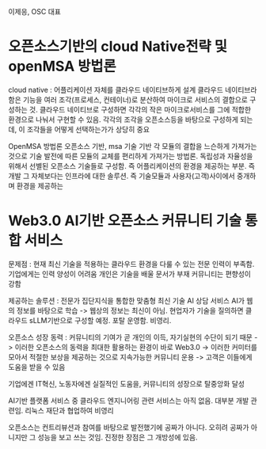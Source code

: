 이제응, OSC 대표

# 오픈소스기반의 cloud Native전략 및 openMSA 방법론

cloud native : 어플리케이션 자체를 클라우드 네이티브하게 설계
	클라우드 네이티브라 함은 기능을 여러 조각(프로세스, 컨테이너)로 분산하여 마이크로 서비스의 결합으로 구성하는 것.
	클라우드 네이티브로 구성하면 각각의 작은 마이크로서비스를 그에 적합한 환경으로 나눠서 구현할 수 있음.
	각각의 조각을 오픈소스등을 바탕으로 구성하게 되는데, 이 조각들을 어떻게 선택하는가가 상당히 중요

OpenMSA 방법론
	오픈소스 기반, msa 기술 기반
	각 모듈의 결합을 느슨하게 가져가는 것으로 기술 발전에 따른 모듈의 교체를 편리하게 가져가는 방법론. 독립성과 자율성을 위해서 선별된 오픈소스 기술들로 구성함.
	즉 어플리케이션의 환경을 제공하는 부분. 즉 개발 그 자체보다는 인프라에 대한 솔루션.
	즉 기술모듈과 사용자(고객)사이에서 중개하며 환경을 제공하는
	
# Web3.0 AI기반 오픈소스 커뮤니티 기술 통합 서비스

문제점 : 현재 최신 기술을 적용하는 클라우드 환경을 다룰 수 있는 전문 인력이 부족함. 
	기업에게는 인력 양성이 어려움
	개인은 기술을 배울 문서가 부재
	커뮤니티는 편향성이 강함

제공하는 솔루션 : 전문가 집단지식을 통합한 맞춤형 최신 기술 AI 상담 서비스
	AI가 웹의 정보를 바탕으로 학습 -> 웹상의 정보는 최신이 아님.
	현업자가 기술을 질의하면 클라우드
	sLLM기반으로 구성할 예정. 포탈 운영함. 비영리.

오픈소스 성장 동력 : 커뮤니티의 기여가 곧 개인의 이득, 자기실현의 수단이 되기 때문
	-> 이러한 오픈소스의 동력을 최대한 활용하는 환경이 바로 Web3.0
	-> 이러한 커미터를 모아서 적절한 보상을 제공하는 것으로 지속가능한 커뮤니티 운용
	-> 고객은 이들에게 도움을 받을 수 있음

기업에겐 IT혁신, 노동자에겐 실질적인 도움을, 커뮤니티의 성장으로 탈중앙화 달성

AI기반 플랫폼 서비스 중 클라우드 엔지니어링 관련 서비스는 아직 없음. 대부분 개발 관련임.
리눅스 재단과 협업하여 비영리

오픈소스는 컨트리뷰션과 참여를 바탕으로 발전했기에 공짜가 아니다. 오히려 공짜가 아니지만 그 성능을 보고 쓰는 것임. 진정한 장점은 그 개방성에 있음.